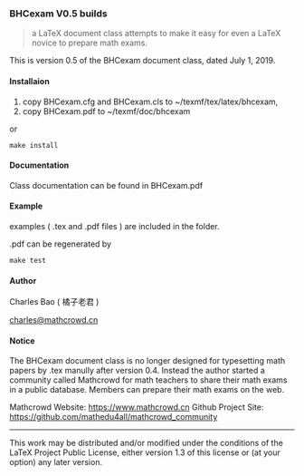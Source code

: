 ### BHCexam  V0.5 builds

> a LaTeX document class attempts to make it easy for even a LaTeX novice to prepare math exams.

This is version 0.5 of the BHCexam document class, dated July 1, 2019.

#### Installaion

1. copy BHCexam.cfg and BHCexam.cls to ~/texmf/tex/latex/bhcexam, 
2. copy BHCexam.pdf to ~/texmf/doc/bhcexam

or

```
make install
```

#### Documentation

Class documentation can be found in BHCexam.pdf

#### Example

examples ( .tex and .pdf files ) are  included in the folder.

.pdf can be regenerated by

```
make test
```

#### Author

Charles Bao ( 橘子老君 )

charles@mathcrowd.cn

#### Notice

The BHCexam document class is no longer designed for typesetting math papers by .tex manully after version 0.4. Instead the author started a community  called Mathcrowd for math teachers to share their math exams in a public database. Members can prepare their math exams on the web.

Mathcrowd Website: https://www.mathcrowd.cn
Github Project Site: https://github.com/mathedu4all/mathcrowd_community

--------------------------------------------------------------------

This work may be distributed and/or modified under the conditions of
the LaTeX Project Public License, either version 1.3 of this license
or (at your option) any later version.
